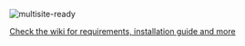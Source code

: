 ![multisite-ready](https://img.shields.io/badge/Multisite%20Ready-no-fcba03.svg)

[Check the wiki for requirements, installation guide and more](https://github.com/studiochampgauche/wordpress-boilerplate/wiki)